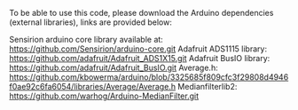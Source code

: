To be able to use this code, please download the Arduino dependencies (external libraries), links are provided below:

Sensirion arduino core library available at: https://github.com/Sensirion/arduino-core.git
Adafruit ADS1115 library: https://github.com/adafruit/Adafruit_ADS1X15.git
Adafruit BusIO library: https://github.com/adafruit/Adafruit_BusIO.git
Average.h: https://github.com/kbowerma/arduino/blob/3325685f809cfc3f29808d4946f0ae92c6fa6054/libraries/Average/Average.h
Medianfilterlib2: https://github.com/warhog/Arduino-MedianFilter.git
